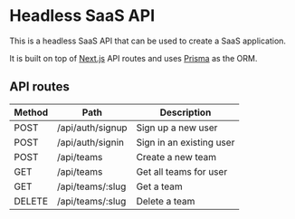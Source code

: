 # Headless SaaS API

This is a headless SaaS API that can be used to create a SaaS application.

It is built on top of [Next.js](https://nextjs.org/) API routes and uses [Prisma](https://www.prisma.io/) as the ORM.

## API routes

| Method | Path             | Description              |
| ------ | ---------------- | ------------------------ |
| POST   | /api/auth/signup | Sign up a new user       |
| POST   | /api/auth/signin | Sign in an existing user |
| POST   | /api/teams       | Create a new team        |
| GET    | /api/teams       | Get all teams for user   |
| GET    | /api/teams/:slug | Get a team               |
| DELETE | /api/teams/:slug | Delete a team            |
